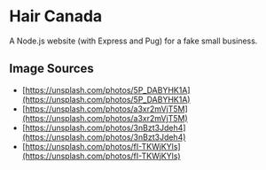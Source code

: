 # Hair Canada

A Node.js website (with Express and Pug) for a fake small business.

## Image Sources
- [https://unsplash.com/photos/5P_DABYHK1A](https://unsplash.com/photos/5P_DABYHK1A)
- [https://unsplash.com/photos/a3xr2mVjT5M](https://unsplash.com/photos/a3xr2mVjT5M)
- [https://unsplash.com/photos/3nBzt3Jdeh4](https://unsplash.com/photos/3nBzt3Jdeh4)
- [https://unsplash.com/photos/fI-TKWjKYls](https://unsplash.com/photos/fI-TKWjKYls)
